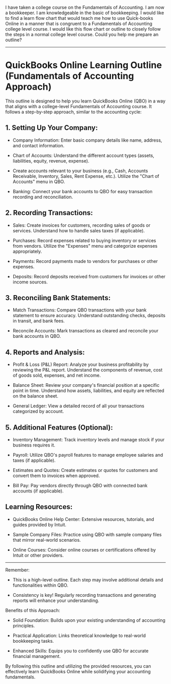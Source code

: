 I have taken a college course on the Fundamentals of Accounting. I am now a bookkeeper. I am knowledgeable in the basic of bookkeeping. I would like to find a learn flow chart that would teach me how to use Quick-books Online in a manner that is congruent to a Fundamentals of Accounting college level course. I would like this flow chart or outline to closely follow the steps in a normal college level course. Could you help me prepare an outline?

---

# QuickBooks Online Learning Outline (Fundamentals of Accounting Approach)

This outline is designed to help you learn QuickBooks Online (QBO) in a way that aligns with a college-level Fundamentals of Accounting course. It follows a step-by-step approach, similar to the accounting cycle:

## 1. Setting Up Your Company:

- Company Information: Enter basic company details like name, address, and contact information.

- Chart of Accounts: Understand the different account types (assets, liabilities, equity, revenue, expense).

- Create accounts relevant to your business (e.g., Cash, Accounts Receivable, Inventory, Sales, Rent Expense, etc.). Utilize the "Chart of Accounts" menu in QBO.

- Banking: Connect your bank accounts to QBO for easy transaction recording and reconciliation.

## 2. Recording Transactions:

- Sales: Create invoices for customers, recording sales of goods or services.
        Understand how to handle sales taxes (if applicable).

- Purchases: Record expenses related to buying inventory or services from vendors.
        Utilize the "Expenses" menu and categorize expenses appropriately.

- Payments: Record payments made to vendors for purchases or other expenses.

- Deposits: Record deposits received from customers for invoices or other income sources.

## 3. Reconciling Bank Statements:

- Match Transactions: Compare QBO transactions with your bank statement to ensure accuracy.
        Understand outstanding checks, deposits in transit, and bank fees.

- Reconcile Accounts: Mark transactions as cleared and reconcile your bank accounts in QBO.

## 4. Reports and Analysis:

- Profit & Loss (P&L) Report: Analyze your business profitability by reviewing the P&L report.
        Understand the components of revenue, cost of goods sold, expenses, and net income.

- Balance Sheet: Review your company's financial position at a specific point in time.
        Understand how assets, liabilities, and equity are reflected on the balance sheet.

- General Ledger: View a detailed record of all your transactions categorized by account.

## 5. Additional Features (Optional):

- Inventory Management: Track inventory levels and manage stock if your business requires it.

- Payroll: Utilize QBO's payroll features to manage employee salaries and taxes (if applicable).

- Estimates and Quotes: Create estimates or quotes for customers and convert them to invoices when approved.

- Bill Pay: Pay vendors directly through QBO with connected bank accounts (if applicable).

## Learning Resources:

- QuickBooks Online Help Center: Extensive resources, tutorials, and guides provided by Intuit.

- Sample Company Files: Practice using QBO with sample company files that mirror real-world scenarios.

- Online Courses: Consider online courses or certifications offered by Intuit or other providers.

---

Remember:

- This is a high-level outline. Each step may involve additional details and functionalities within QBO.

- Consistency is key! Regularly recording transactions and generating reports will enhance your understanding.

Benefits of this Approach:

- Solid Foundation: Builds upon your existing understanding of accounting principles.

- Practical Application: Links theoretical knowledge to real-world bookkeeping tasks.

- Enhanced Skills: Equips you to confidently use QBO for accurate financial management.

By following this outline and utilizing the provided resources, you can effectively learn QuickBooks Online while solidifying your accounting fundamentals.


